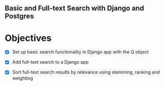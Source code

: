 ## Basic and Full-text Search with Django and Postgres

# Objectives
- [x] Set up basic search functionality in Django app with the Q object
- [x] Add full-text search to a Django app
- [x] Sort full-text search results by relevance using stemming, ranking and weighting

